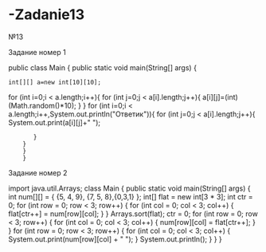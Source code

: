 # -Zadanie13
№13

Задание номер 1

public class Main
{
	public static void main(String[] args) {
	
	int[][] a=new int[10][10];
  for (int i=0;i < a.length;i++){
    for (int j=0;j < a[i].length;j++){
      a[i][j]=(int)(Math.random()*10);
      }
     }
for (int i=0;i < a.length;i++,System.out.println("Ответик")){
for (int j=0;j < a[i].length;j++){
System.out.print(a[i][j]+" ");

           }
		}
		}
		}
Задание номер 2

import java.util.Arrays;
class Main {
public static void main(String[] args) {
int num[][] = { {5, 4, 9}, {7, 5, 8},{0,3,1} }; int[] flat = new int[3 * 3]; int ctr = 0; for (int row = 0; row < 3; row++) { for (int col = 0; col < 3; col++) { flat[ctr++] = num[row][col]; } } Arrays.sort(flat); ctr = 0; for (int row = 0; row < 3; row++) { for (int col = 0; col < 3; col++) { num[row][col] = flat[ctr++]; } } for (int row = 0; row < 3; row++) { for (int col = 0; col < 3; col++) { System.out.print(num[row][col] + " "); } System.out.println(); } } }
